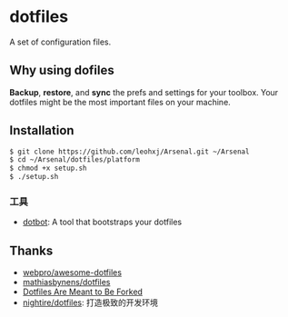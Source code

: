 dotfiles
========

A set of configuration files.


## Why using dofiles
**Backup**, **restore**, and **sync** the prefs and settings for your toolbox. Your dotfiles might be the most important files on your machine.


## Installation

```bash
$ git clone https://github.com/leohxj/Arsenal.git ~/Arsenal
$ cd ~/Arsenal/dotfiles/platform
$ chmod +x setup.sh
$ ./setup.sh
```

### 工具
- [dotbot](https://github.com/anishathalye/dotbot): A tool that bootstraps your dotfiles


## Thanks
- [webpro/awesome-dotfiles](https://github.com/webpro/awesome-dotfiles)
- [mathiasbynens/dotfiles](https://github.com/mathiasbynens/dotfiles)
- [Dotfiles Are Meant to Be Forked](http://zachholman.com/2010/08/dotfiles-are-meant-to-be-forked/)
- [nightire/dotfiles](https://github.com/nightire/dotfiles): 打造极致的开发环境